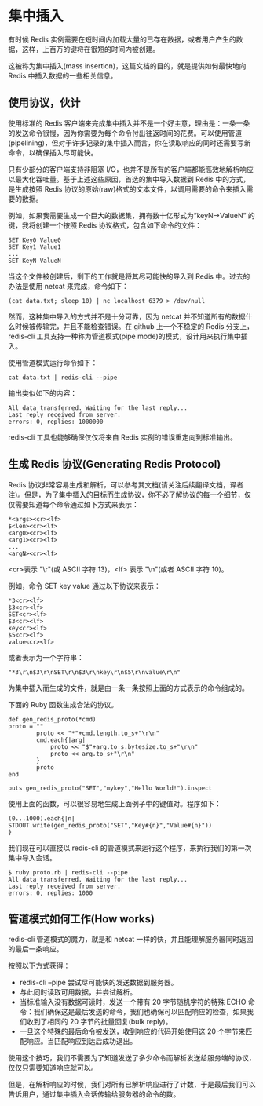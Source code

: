 # 集中插入

有时候 Redis 实例需要在短时间内加载大量的已存在数据，或者用户产生的数据，这样，上百万的键将在很短的时间内被创建。 

这被称为集中插入(mass insertion)，这篇文档的目的，就是提供如何最快地向 Redis 中插入数据的一些相关信息。 

## 使用协议，伙计 

使用标准的 Redis 客户端来完成集中插入并不是一个好主意，理由是：一条一条的发送命令很慢，因为你需要为每个命令付出往返时间的花费。可以使用管道(pipelining)，但对于许多记录的集中插入而言，你在读取响应的同时还需要写新命令，以确保插入尽可能快。 

只有少部分的客户端支持非阻塞 I/O，也并不是所有的客户端都能高效地解析响应以最大化吞吐量。基于上述这些原因，首选的集中导入数据到 Redis 中的方式，是生成按照 Redis 协议的原始(raw)格式的文本文件，以调用需要的命令来插入需要的数据。 

例如，如果我需要生成一个巨大的数据集，拥有数十亿形式为”keyN->ValueN” 的键，我将创建一个按照 Redis 协议格式，包含如下命令的文件： 

```
SET Key0 Value0  
SET Key1 Value1  
...  
SET KeyN ValueN  
```

当这个文件被创建后，剩下的工作就是将其尽可能快的导入到 Redis 中。过去的办法是使用 netcat 来完成，命令如下： 

```
(cat data.txt; sleep 10) | nc localhost 6379 > /dev/null  
```

然而，这种集中导入的方式并不是十分可靠，因为 netcat 并不知道所有的数据什么时候被传输完，并且不能检查错误。在 github 上一个不稳定的 Redis 分支上，redis-cli 工具支持一种称为管道模式(pipe mode)的模式，设计用来执行集中插入。 

使用管道模式运行命令如下： 

```
cat data.txt | redis-cli --pipe  
```

输出类似如下的内容： 

```
All data transferred. Waiting for the last reply...  
Last reply received from server.  
errors: 0, replies: 1000000  
```

redis-cli 工具也能够确保仅仅将来自 Redis 实例的错误重定向到标准输出。 

## 生成 Redis 协议(Generating Redis Protocol) 

Redis 协议非常容易生成和解析，可以参考其文档(请关注后续翻译文档，译者注)。但是，为了集中插入的目标而生成协议，你不必了解协议的每一个细节，仅仅需要知道每个命令通过如下方式来表示： 

```
*<args><cr><lf>  
$<len><cr><lf>  
<arg0><cr><lf>  
<arg1><cr><lf>  
...  
<argN><cr><lf>  
```

<cr\>表示 "\r"(或 ASCII 字符 13)，<lf\> 表示 "\n"(或者 ASCII 字符 10)。 

例如，命令 SET key value 通过以下协议来表示： 

```
*3<cr><lf>  
$3<cr><lf>  
SET<cr><lf>  
$3<cr><lf>  
key<cr><lf>  
$5<cr><lf>  
value<cr><lf>  
```

或者表示为一个字符串： 

```
"*3\r\n$3\r\nSET\r\n$3\r\nkey\r\n$5\r\nvalue\r\n"  
```

为集中插入而生成的文件，就是由一条一条按照上面的方式表示的命令组成的。 

下面的 Ruby 函数生成合法的协议。 

```
def gen_redis_proto(*cmd)  
proto = ""  
        proto << "*"+cmd.length.to_s+"\r\n"  
        cmd.each{|arg|  
            proto << "$"+arg.to_s.bytesize.to_s+"\r\n"  
            proto << arg.to_s+"\r\n"  
        }  
        proto  
end  
  
puts gen_redis_proto("SET","mykey","Hello World!").inspect  
```

使用上面的函数，可以很容易地生成上面例子中的键值对。程序如下： 

```
(0...1000).each{|n|  
STDOUT.write(gen_redis_proto("SET","Key#{n}","Value#{n}"))  
}  
```

我们现在可以直接以 redis-cli 的管道模式来运行这个程序，来执行我们的第一次集中导入会话。 

```
$ ruby proto.rb | redis-cli --pipe  
All data transferred. Waiting for the last reply...  
Last reply received from server.  
errors: 0, replies: 1000  
```

## 管道模式如何工作(How works) 

redis-cli 管道模式的魔力，就是和 netcat 一样的快，并且能理解服务器同时返回的最后一条响应。 

按照以下方式获得： 

- redis-cli –pipe 尝试尽可能快的发送数据到服务器。
- 与此同时读取可用数据，并尝试解析。
- 当标准输入没有数据可读时，发送一个带有 20 字节随机字符的特殊 ECHO 命令：我们确保这是最后发送的命令，我们也确保可以匹配响应的检查，如果我们收到了相同的 20 字节的批量回复(bulk reply)。
- 一旦这个特殊的最后命令被发送，收到响应的代码开始使用这 20 个字节来匹配响应。当匹配响应到达后成功退出。

使用这个技巧，我们不需要为了知道发送了多少命令而解析发送给服务端的协议，仅仅只需要知道响应就可以。 

但是，在解析响应的时候，我们对所有已解析响应进行了计数，于是最后我们可以告诉用户，通过集中插入会话传输给服务器的命令的数。 